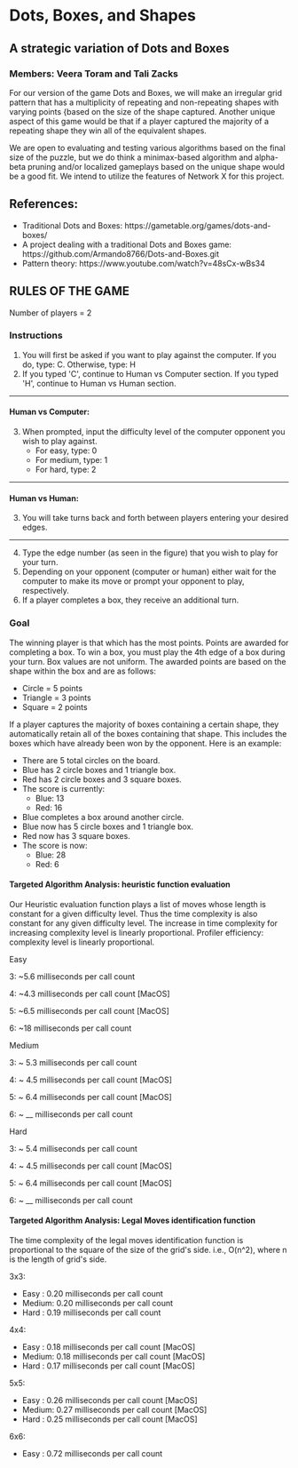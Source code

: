 # Dots, Boxes, and Shapes
## A strategic variation of Dots and Boxes
### Members: Veera Toram and Tali Zacks

For our version of the game Dots and Boxes, we will make an irregular grid pattern that has a multiplicity of repeating and non-repeating shapes with varying points {based on the size of the shape captured. Another unique aspect of this game would be that if a player captured the majority of a repeating shape they win all of the equivalent shapes.

We are open to evaluating and testing various algorithms based on the final size of the puzzle, but we do think a minimax-based algorithm and alpha-beta pruning and/or localized gameplays based on the unique shape would be a good fit. We intend to utilize the features of Network X for this project.

## References: 
<ul>
  <li>Traditional Dots and Boxes: https://gametable.org/games/dots-and-boxes/</li>
  <li>A project dealing with a traditional Dots and Boxes game: https://github.com/Armando8766/Dots-and-Boxes.git</li>
  <li>Pattern theory: https://www.youtube.com/watch?v=48sCx-wBs34</li>
</ul>

## RULES OF THE GAME
Number of players = 2
### Instructions
1. You will first be asked if you want to play against the computer. If you do, type: C. Otherwise, type: H
2. If you typed 'C', continue to Human vs Computer section. If you typed 'H', continue to Human vs Human section.
-----
#### Human vs Computer:
3. When prompted, input the difficulty level of the computer opponent you wish to play against.
   - For easy, type: 0
   - For medium, type: 1
   - For hard, type: 2
---
#### Human vs Human:
3. You will take turns back and forth between players entering your desired edges.
---
4. Type the edge number (as seen in the figure) that you wish to play for your turn.
5. Depending on your opponent (computer or human) either wait for the computer to make its move 
or prompt your opponent to play, respectively.
6. If a player completes a box, they receive an additional turn.

### Goal
The winning player is that which has the most points. Points are awarded for completing a box.
To win a box, you must play the 4th edge of a box during your turn. Box values are not uniform. The awarded points are 
based on the shape within the box and are as follows:
- Circle = 5 points
- Triangle = 3 points
- Square = 2 points

If a player captures the majority of boxes containing a certain shape, they automatically retain all of the
boxes containing that shape. This includes the boxes which have already been won by the opponent. 
Here is an example:
- There are 5 total circles on the board.
- Blue has 2 circle boxes and 1 triangle box.
- Red has 2 circle boxes and 3 square boxes.
- The score is currently: 
  - Blue: 13
  - Red: 16
- Blue completes a box around another circle.
- Blue now has 5 circle boxes and 1 triangle box.
- Red now has 3 square boxes.
- The score is now:
  - Blue: 28
  - Red: 6

#### Targeted Algorithm Analysis: heuristic function evaluation
Our Heuristic evaluation function plays a list of moves whose length is constant for a given difficulty level. Thus
the time complexity is also constant for any given difficulty level. The increase in time complexity for increasing
complexity level is linearly proportional.
Profiler efficiency: 
complexity level is linearly proportional.

Easy

3: ~5.6 milliseconds per call count

4: ~4.3 milliseconds per call count [MacOS]

5: ~6.5  milliseconds per call count [MacOS]

6: ~18  milliseconds per call count


Medium

3: ~ 5.3 milliseconds per call count

4: ~ 4.5 milliseconds per call count [MacOS]

5: ~ 6.4 milliseconds per call count [MacOS]

6: ~ __  milliseconds per call count

Hard

3: ~ 5.4 milliseconds per call count

4: ~ 4.5 milliseconds per call count [MacOS]

5: ~ 6.4 milliseconds per call count [MacOS]

6: ~ __  milliseconds per call count


#### Targeted Algorithm Analysis: Legal Moves identification function
The time complexity of the legal moves identification function is proportional to the square of the size of the grid's side.
i.e., O(n^2), where n is the length of grid's side. 

3x3: 
- Easy  : 0.20 milliseconds per call count
- Medium: 0.20 milliseconds per call count
- Hard  : 0.19 milliseconds per call count

4x4:
- Easy  : 0.18 milliseconds per call count [MacOS]
- Medium: 0.18 milliseconds per call count [MacOS]
- Hard  : 0.17 milliseconds per call count [MacOS]

5x5:
- Easy  : 0.26 milliseconds per call count [MacOS]
- Medium: 0.27 milliseconds per call count [MacOS]
- Hard  : 0.25 milliseconds per call count [MacOS]

6x6:
- Easy  : 0.72 milliseconds per call count 
